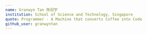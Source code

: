 ```yaml
---
name: Granwyn Tan 陈冠宇
institution: School of Science and Technology, Singapore
quote: Programmer - A Machine that converts Coffee into Code
github_user: granwyntan
---
```

